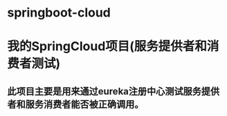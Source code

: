 # springboot-cloud
我的SpringCloud项目(服务提供者和消费者测试)
====
此项目主要是用来通过eureka注册中心测试服务提供者和服务消费者能否被正确调用。
----
